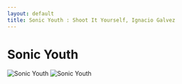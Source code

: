 ```yaml
---
layout: default
title: Sonic Youth : Shoot It Yourself, Ignacio Galvez
---
```


# Sonic Youth

![Sonic Youth](http://assets.farmhouse.co/publishing/1-shoot-it-yourself/images/sonic-youth-1.jpg)
![Sonic Youth](http://assets.farmhouse.co/publishing/1-shoot-it-yourself/images/sonic-youth-2.jpg)
